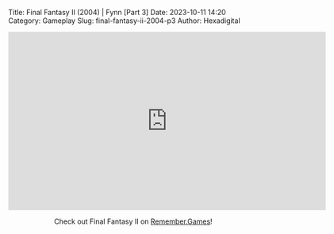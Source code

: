 Title: Final Fantasy II (2004) | Fynn [Part 3]
Date: 2023-10-11 14:20
Category: Gameplay
Slug: final-fantasy-ii-2004-p3
Author: Hexadigital

<center><iframe src="https://www.youtube.com/embed/FTFI2KJ7No4?feature=oembed" allow="accelerometer; autoplay; encrypted-media; gyroscope; picture-in-picture" width="640" height="360" frameborder="0"></iframe>

Check out Final Fantasy II on [Remember.Games](https://remember.games/game/6866/final-fantasy-i-ii-dawn-of-souls/)!</center>